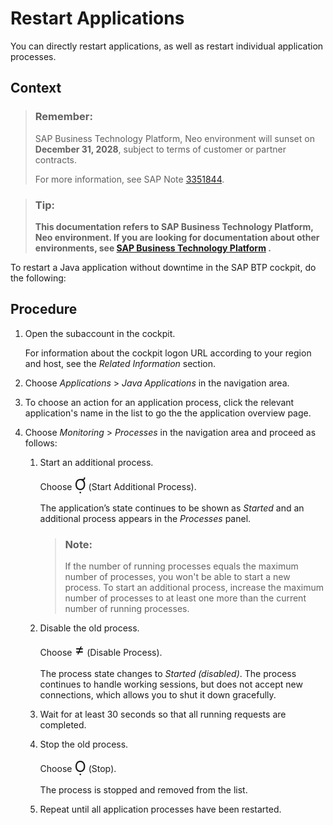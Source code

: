 <!-- loio7b2d7049d7434575ae425e96215f57aa -->

<link rel="stylesheet" type="text/css" href="../css/sap-icons.css"/>

# Restart Applications

You can directly restart applications, as well as restart individual application processes.



## Context

> ### Remember:  
> SAP Business Technology Platform, Neo environment will sunset on **December 31, 2028**, subject to terms of customer or partner contracts.
> 
> For more information, see SAP Note [3351844](https://me.sap.com/notes/3351844).

> ### Tip:  
> **This documentation refers to SAP Business Technology Platform, Neo environment. If you are looking for documentation about other environments, see [SAP Business Technology Platform](https://help.sap.com/docs/btp/sap-business-technology-platform/sap-business-technology-platform?version=Cloud) .**

To restart a Java application without downtime in the SAP BTP cockpit, do the following:



## Procedure

1.  Open the subaccount in the cockpit.

    For information about the cockpit logon URL according to your region and host, see the *Related Information* section.

2.  Choose *Applications* \> *Java Applications* in the navigation area.

3.  To choose an action for an application process, click the relevant application's name in the list to go the the application overview page.

4.  Choose *Monitoring* \> *Processes* in the navigation area and proceed as follows:

    1.  Start an additional process.

        Choose <span style="font-size:24px;line-height: 28px;"><span class="SAP-icons-V5"></span></span> \(Start Additional Process\).

        The application’s state continues to be shown as *Started* and an additional process appears in the *Processes* panel.

        > ### Note:  
        > If the number of running processes equals the maximum number of processes, you won't be able to start a new process. To start an additional process, increase the maximum number of processes to at least one more than the current number of running processes.

    2.  Disable the old process.

        Choose <span style="font-size:24px;line-height: 28px;"><span class="SAP-icons-V5"></span></span> \(Disable Process\).

        The process state changes to *Started \(disabled\)*. The process continues to handle working sessions, but does not accept new connections, which allows you to shut it down gracefully.

    3.  Wait for at least 30 seconds so that all running requests are completed.

    4.  Stop the old process.

        Choose <span style="font-size:24px;line-height: 28px;"><span class="SAP-icons-V5"></span></span> \(Stop\).

        The process is stopped and removed from the list.

    5.  Repeat until all application processes have been restarted.



